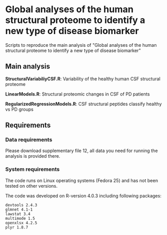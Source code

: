 # Global analyses of the human structural proteome to identify a new type of disease biomarker

Scripts to reproduce the main analysis of "Global analyses of the human structural proteome to identify a new type of disease biomarker"



## Main analysis

**StructuralVariabiliyCSF.R**: Variability of the healthy human CSF structural proteome

**LinearModels.R**: Structural proteomic changes in CSF of PD patients

**RegularizedRegressionModels.R**: CSF structural peptides classify healthy vs PD groups

## Requirements

### Data requirements
Please download supplementary file 12, all data you need for running the analysis is provided there.


### System requirements

The code runs on Linux operating systems (Fedora 25) and has not been tested on other versions.

The code was developed on R-version 4.0.3 including following packages:
```
devtools 2.4.3
glmnet 4.1-1
lawstat 3.4
multimode 1.5
openxlsx 4.2.5
plyr 1.8.7 
```
